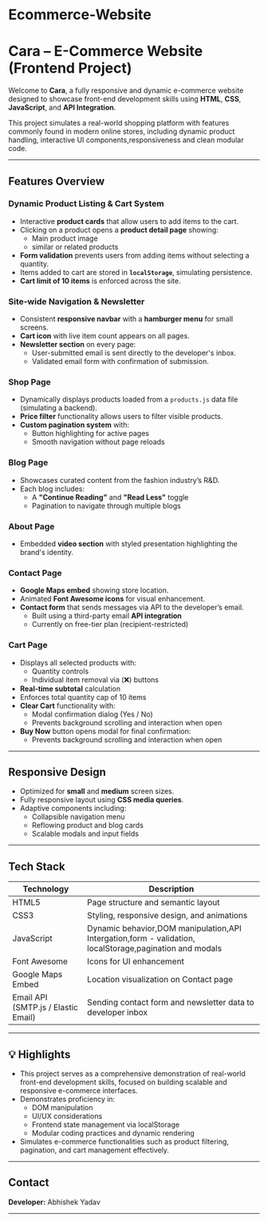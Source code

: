 # Ecommerce-Website
# Cara – E-Commerce Website (Frontend Project)

Welcome to **Cara**, a fully responsive and dynamic e-commerce website designed to showcase front-end development skills using **HTML**, **CSS**, **JavaScript**, and **API Integration**.

This project simulates a real-world shopping platform with features commonly found in modern online stores, including dynamic product handling, interactive UI components,responsiveness and clean modular code.

---

## Features Overview

###  **Dynamic Product Listing & Cart System**
- Interactive **product cards** that allow users to add items to the cart.
- Clicking on a product opens a **product detail page** showing:
  - Main product image
  - similar or related products
- **Form validation** prevents users from adding items without selecting a quantity.
- Items added to cart are stored in **`localStorage`**, simulating persistence.
- **Cart limit of 10 items** is enforced across the site.

### **Site-wide Navigation & Newsletter**
- Consistent **responsive navbar** with a **hamburger menu** for small screens.
- **Cart icon** with live item count appears on all pages.
- **Newsletter section** on every page:
  - User-submitted email is sent directly to the developer's inbox.
  - Validated email form with confirmation of submission.

### **Shop Page**
- Dynamically displays products loaded from a `products.js` data file (simulating a backend).
- **Price filter** functionality allows users to filter visible products.
- **Custom pagination system** with:
  - Button highlighting for active pages
  - Smooth navigation without page reloads

### **Blog Page**
- Showcases curated content from the fashion industry’s R&D.
- Each blog includes:
  - A **"Continue Reading"** and **"Read Less"** toggle
  - Pagination to navigate through multiple blogs

### **About Page**
- Embedded **video section** with styled presentation highlighting the brand's identity.

### **Contact Page**
- **Google Maps embed** showing store location.
- Animated **Font Awesome icons** for visual enhancement.
- **Contact form** that sends messages via API to the developer’s email.
  - Built using a third-party email **API integration**
  - Currently on free-tier plan (recipient-restricted)

### **Cart Page**
- Displays all selected products with:
  - Quantity controls
  - Individual item removal via (❌) buttons
- **Real-time subtotal** calculation
- Enforces total quantity cap of 10 items
- **Clear Cart** functionality with:
  - Modal confirmation dialog (Yes / No)
  - Prevents background scrolling and interaction when open
- **Buy Now** button opens modal for final confirmation:
  - Prevents background scrolling and interaction when open

---

## Responsive Design

- Optimized for **small** and **medium** screen sizes.
- Fully responsive layout using **CSS media queries**.
- Adaptive components including:
  - Collapsible navigation menu
  - Reflowing product and blog cards
  - Scalable modals and input fields

---

## Tech Stack

| Technology | Description |
|------------|-------------|
| HTML5      | Page structure and semantic layout |
| CSS3       | Styling, responsive design, and animations |
| JavaScript | Dynamic behavior,DOM manipulation,API Intergation,form - validation,            localStorage,pagination and modals |
| Font Awesome | Icons for UI enhancement |
| Google Maps Embed | Location visualization on Contact page |
| Email API (SMTP.js / Elastic Email) | Sending contact form and newsletter data to developer inbox |

---

## 💡 Highlights

- This project serves as a comprehensive demonstration of real-world front-end development 
  skills, focused on building scalable and responsive e-commerce interfaces.
- Demonstrates proficiency in:
  - DOM manipulation
  - UI/UX considerations
  - Frontend state management via localStorage
  - Modular coding practices and dynamic rendering
- Simulates e-commerce functionalities such as product filtering, pagination, and cart management effectively.

---



## Contact

**Developer:** Abhishek Yadav  


---




